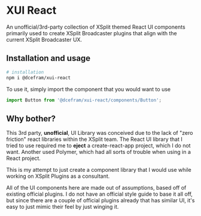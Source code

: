# XUI React

An unofficial/3rd-party collection of XSplit themed React UI components primarily used to create XSplit Broadcaster plugins
that align with the current XSplit Broadcaster UX.

## Installation and usage

```bash
# installation
npm i @dcefram/xui-react
```

To use it, simply import the component that you would want to use

```javascript
import Button from '@dcefram/xui-react/components/Button';
```

## Why bother?

This 3rd party, **unofficial**, UI Library was conceived due to the lack of "zero friction" react libraries within the XSplit team.
The React UI library that I tried to use required me to **eject** a create-react-app project, which I do not want. Another used Polymer, which had all sorts of trouble when using in a React project.

This is my attempt to just create a component library that I would use while working on XSplit Plugins as a consultant.

All of the UI components here are made out of assumptions, based off of existing official plugins. I do not have an official
style guide to base it all off, but since there are a couple of official plugins already that has similar UI, it's easy to
just mimic their feel by just winging it.
